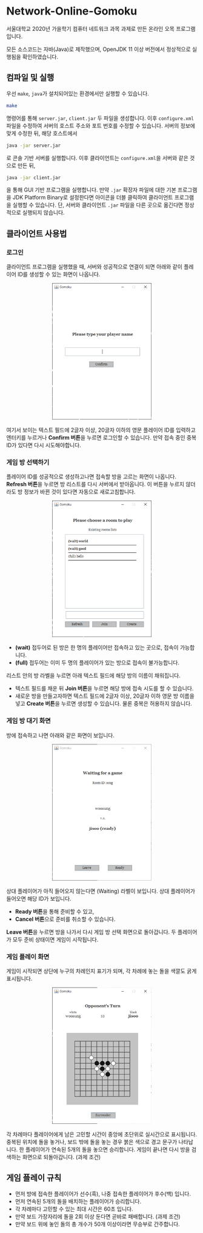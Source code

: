 # Network-Online-Gomoku
서울대학교 2020년 가을학기 컴퓨터 네트워크 과목 과제로 만든 온라인 오목 프로그램입니다.

모든 소스코드는 자바(Java)로 제작했으며, OpenJDK 11 이상 버전에서 정상적으로 실행됨을 확인하였습니다.



## 컴파일 및 실행

우선 `make`, `java`가 설치되어있는 환경에서만 실행할 수 있습니다.

```bash
make
```

명령어를 통해 `server.jar`, `client.jar` 두 파일을 생성합니다. 이후 `configure.xml` 파일을 수정하여 서버의 호스트 주소와 포트 번호를 수정할 수 있습니다. 서버의 정보에 맞게 수정한 뒤, 해당 호스트에서

```bash
java -jar server.jar
```

로 콘솔 기반 서버를 실행합니다. 이후 클라이언트는 `configure.xml`을 서버와 같은 것으로 만든 뒤,

```bash
java -jar client.jar
```

을 통해 GUI 기반 프로그램을 실행합니다. 만약 `.jar` 확장자 파일에 대한 기본 프로그램을 JDK Platform Binary로 설정한다면 아이콘을 더블 클릭하여 클라이언트 프로그램을 실행할 수 있습니다. 단, 서버와 클라이언트 `.jar` 파일을 다른 곳으로 옮긴다면 정상적으로 실행되지 않습니다.



## 클라이언트 사용법

### 로그인

클라이언트 프로그램을 실행했을 때, 서버와 성공적으로 연결이 되면 아래와 같이 플레이어 ID를 생성할 수 있는 화면이 나옵니다.

<p align="center">
<img height="360" src=document/resource/login.PNG>
</p>


여기서 보이는 텍스트 필드에 2글자 이상, 20글자 이하의 영문 플레이어 ID를 입력하고 엔터키를 누르거나 **Confirm 버튼**을 누르면 로그인할 수 있습니다. 만약 접속 중인 중복 ID가 있다면 다시 시도해야합니다.



### 게임 방 선택하기

플레이어 ID를 성공적으로 생성하고나면 접속할 방을 고르는 화면이 나옵니다. **Refresh 버튼**을 누르면 방 리스트를 다시 서버에서 받아옵니다. 이 버튼을 누르지 않더라도 방 정보가 바뀐 것이 있다면 자동으로 새로고침합니다.

<p align="center">
<img height="360" src=document/resource/room_search.PNG>
</p>


- **(wait)** 접두어로 된 방은 한 명의 플레이어만 접속하고 있는 곳으로, 접속이 가능합니다.
- **(full)** 접두어는 이미 두 명의 플레이어가 있는 방으로 접속이 불가능합니다.

리스트 안의 방 라벨을 누르면 아래 텍스트 필드에 해당 방의 이름이 채워집니다.

- 텍스트 필드를 채운 뒤 **Join 버튼**을 누르면 해당 방에 접속 시도를 할 수 있습니다.
- 새로운 방을 만들고자하면 텍스트 필드에 2글자 이상, 20글자 이하 영문 방 이름을 넣고 **Create 버튼**을 누르면 생성할 수 있습니다. 물론 중복은 허용하지 않습니다.



### 게임 방 대기 화면

방에 접속하고 나면 아래와 같은 화면이 보입니다.

<p align="center">
<img height="360" src=document/resource/room.PNG>
</p>


상대 플레이어가 아직 들어오지 않는다면 (Waiting) 라벨이 보입니다. 상대 플레이어가 들어오면 해당 ID가 보입니다.

- **Ready 버튼**을 통해 준비할 수 있고,
- **Cancel 버튼**으로 준비를 취소할 수 있습니다.

**Leave 버튼**을 누르면 방을 나가서 다시 게임 방 선택 화면으로 돌아갑니다. 두 플레이어가 모두 준비 상태이면 게임이 시작됩니다.



### 게임 플레이 화면

게임이 시작되면 상단에 누구의 차례인지 표기가 되며, 각 차례에 놓는 돌을 색깔도 굵게 표시됩니다.

<p align="center">
<img height="360" src=document/resource/game.PNG>
</p>

각 차례마다 플레이어에게 남은 고민할 시간이 중앙에 초단위로 실시간으로 표시됩니다. 중복된 위치에 돌을 놓거나, 보드 밖에 돌을 놓는 경우 붉은 색으로 경고 문구가 나타납니다. 한 플레이어가 연속된 5개의 돌을 놓으면 승리합니다. 게임이 끝나면 다시 방을 검색하는 화면으로 되돌아갑니다. (과제 조건)



## 게임 플레이 규칙

- 먼저 방에 접속한 플레이어가 선수(흑), 나중 접속한 플레이어가 후수(백) 입니다.
- 먼저 연속된 5개의 돌을 배치하는 플레이어가 승리합니다.
- 각 차례마다 고민할 수 있는 최대 시간은 60초 입니다.
- 만약 보드 가장자리에 돌을 2회 이상 둔다면 곧바로 패배합니다. (과제 조건)
- 만약 보드 위에 놓인 돌의 총 개수가 50개 이상이라면 무승부로 간주합니다.
